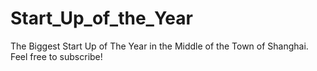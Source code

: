 # Start_Up_of_the_Year

The Biggest Start Up of The Year in the Middle of the Town of Shanghai. Feel free to subscribe!
